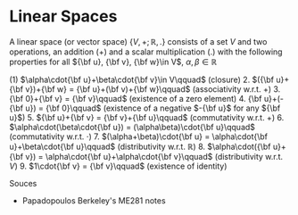 # Linear Spaces

A linear space (or vector space) $\{V,+;\mathbb{R},.\}$ consists of a set $V$ and two operations, an addition $(+)$ and a scalar multiplication $(.)$ with the following properties for all ${\bf u}, {\bf v}, {\bf w}\in V$, $\alpha, \beta\in\mathbb{R}$

(1) $\alpha\cdot{\bf u}+\beta\cdot{\bf v}\in V\qquad$ (closure)
2. $({\bf u}+{\bf v})+{\bf w} = {\bf u}+(\bf v)+{\bf w}\qquad$ (associativity w.r.t. +)
3. {\bf 0}+{\bf v} = {\bf v}\qquad$ (existence of a zero element)
4. {\bf u}+(-{\bf u}) = {\bf 0}\qquad$ (existence of a negative $-{\bf u}$ for any ${\bf u}$)
5. ${\bf u}+{\bf v} = {\bf v}+{\bf u}\qquad$ (commutativity w.r.t. +)
6. $\alpha\cdot(\beta\cdot{\bf u}) = (\alpha\beta)\cdot{\bf u}\qquad$ (commutativity w.r.t. $\cdot$)
7. $(\alpha+\beta)\cdot{\bf u} = \alpha\cdot{\bf u}+\beta\cdot{\bf u}\qquad$ (distributivity w.r.t. $\mathbb{R}$)
8. $\alpha\cdot({\bf u}+{\bf v}) = \alpha\cdot{\bf u}+\alpha\cdot{\bf v}\qquad$ (distributivity w.r.t. $V$)
9. $1\cdot{\bf v} = {\bf v}\qquad$ (existence of identity)


Souces
- Papadopoulos Berkeley's ME281 notes
